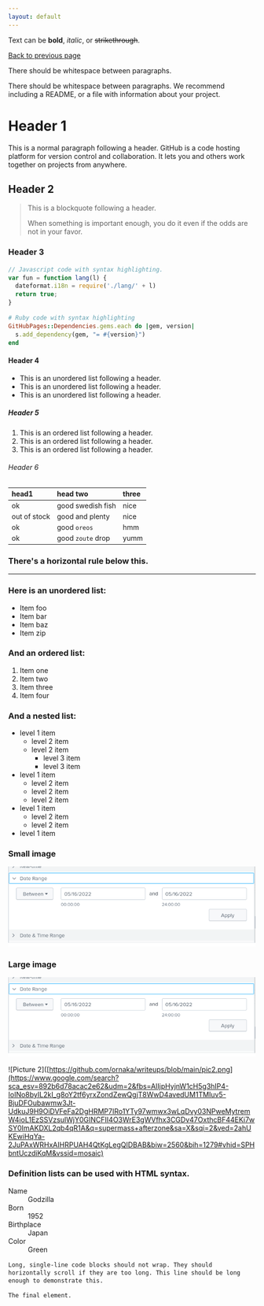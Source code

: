 ```yaml
---
layout: default
---
```


Text can be **bold**, _italic_, or ~~strikethrough~~.

[Back to previous page](https://ornaka.github.io)

There should be whitespace between paragraphs.

There should be whitespace between paragraphs. We recommend including a README, or a file with information about your project.

# Header 1

This is a normal paragraph following a header. GitHub is a code hosting platform for version control and collaboration. It lets you and others work together on projects from anywhere.

## Header 2

> This is a blockquote following a header.
>
> When something is important enough, you do it even if the odds are not in your favor.

### Header 3

```js
// Javascript code with syntax highlighting.
var fun = function lang(l) {
  dateformat.i18n = require('./lang/' + l)
  return true;
}
```

```ruby
# Ruby code with syntax highlighting
GitHubPages::Dependencies.gems.each do |gem, version|
  s.add_dependency(gem, "= #{version}")
end
```

#### Header 4

*   This is an unordered list following a header.
*   This is an unordered list following a header.
*   This is an unordered list following a header.

##### Header 5

1.  This is an ordered list following a header.
2.  This is an ordered list following a header.
3.  This is an ordered list following a header.

###### Header 6

| head1        | head two          | three |
|:-------------|:------------------|:------|
| ok           | good swedish fish | nice  |
| out of stock | good and plenty   | nice  |
| ok           | good `oreos`      | hmm   |
| ok           | good `zoute` drop | yumm  |

### There's a horizontal rule below this.

* * *

### Here is an unordered list:

*   Item foo
*   Item bar
*   Item baz
*   Item zip

### And an ordered list:

1.  Item one
1.  Item two
1.  Item three
1.  Item four

### And a nested list:

- level 1 item
  - level 2 item
  - level 2 item
    - level 3 item
    - level 3 item
- level 1 item
  - level 2 item
  - level 2 item
  - level 2 item
- level 1 item
  - level 2 item
  - level 2 item
- level 1 item

### Small image

![Test if smaller pictures work properly as large imaged don't](/images/pic1.png)

### Large image

![Picture 1](/images/pic1.png)

![Picture 2]([https://github.com/ornaka/writeups/blob/main/pic2.png](https://www.google.com/search?sca_esv=892b6d78acac2e62&udm=2&fbs=AIIjpHyjnW1cH5g3hIP4-IoINo8byIL2kI_g8oY2tf6yrxZondZewQgjT8WwD4avedUM1TMIuv5-BjuDFOubawmw3Jt-UdkuJ9H9OiDVFeFa2DgHRMP7IRo1YTy97wmwx3wLqDvy03NPweMytremW4ioL1EzSSVzsuIWjY0GINCFII4O3WrE3gWVfhx3CGDv47OxthcBF44EKi7wSY0ImAKDXL2qb4qR1A&q=supermass+afterzone&sa=X&sqi=2&ved=2ahUKEwiHqYa-2JuPAxWRHxAIHRPUAH4QtKgLegQIDBAB&biw=2560&bih=1279#vhid=SPHbntUczdiKqM&vssid=mosaic)


### Definition lists can be used with HTML syntax.

<dl>
<dt>Name</dt>
<dd>Godzilla</dd>
<dt>Born</dt>
<dd>1952</dd>
<dt>Birthplace</dt>
<dd>Japan</dd>
<dt>Color</dt>
<dd>Green</dd>
</dl>

```
Long, single-line code blocks should not wrap. They should horizontally scroll if they are too long. This line should be long enough to demonstrate this.
```

```
The final element.
```
